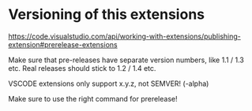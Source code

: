 # Versioning of this extensions

<https://code.visualstudio.com/api/working-with-extensions/publishing-extension#prerelease-extensions>

Make sure that pre-releases have separate version numbers, like 1.1 / 1.3 etc.
Real releases should stick to 1.2 / 1.4 etc.

VSCODE extensions only support x.y.z, not SEMVER! (-alpha)

Make sure to use the right command for prerelease!
